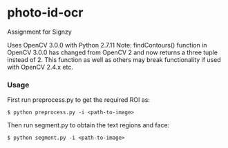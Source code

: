 # photo-id-ocr
Assignment for Signzy

Uses OpenCV 3.0.0 with Python 2.7.11
Note: findContours() function in OpenCV 3.0.0 has changed from OpenCV 2 and now returns a three tuple instead of 2. This function as well as others may break functionality if used with OpenCV 2.4.x etc.

### Usage
First run preprocess.py to get the required ROI as:
```
$ python preprocess.py -i <path-to-image>
```
Then run segment.py to obtain the text regions and face:
```
$ python segment.py -i <path-to-image>
```
